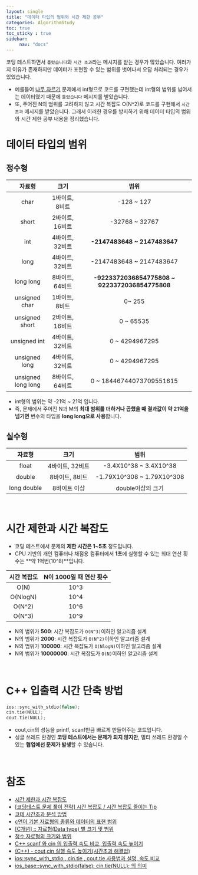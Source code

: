 ```yaml
---
layout: single
title: "데이터 타입의 범위와 시간 제한 공부"
categories: AlgorithmStudy
toc: true
toc_sticky : true
sidebar:
     nav: "docs"
---
```


코딩 테스트하면서 `틀렸습니다`와 `시간 초과`라는 메시지를 받는 경우가 많았습니다.
여러가지 이유가 존재하지만 데이터가 표현할 수 있는 범위를 벗어나서 오답 처리되는 경우가 있었습니다.
- 예를들어 [나무 자르기](https://www.acmicpc.net/problem/2805) 문제에서 int형으로 코드를 구현했는데 int형의 범위를 넘어서는 데이터였기 때문에 `틀렸습니다` 메시지를 받았습니다. 
- 또, 주어진 N의 범위를 고려하지 않고 시간 복잡도 O(N^2)로 코드를 구현해서 `시간 초과` 메시지를 받았습니다.
그래서 이러한 경우를 방지하기 위해 데이터 타입의 범위와 시간 제한 공부 내용을 정리했습니다.

# 데이터 타입의 범위
## 정수형

|자료형|크기|범위|
|:---:|:---:|:---:|
|char|1바이트, 8비트|-128 ~ 127|
|short|2바이트, 16비트|-32768 ~ 32767|
|int|4바이트, 32비트|**-2147483648 ~ 2147483647**|
|long|4바이트, 32비트|-2147483648 ~ 2147483647|
|long long|8바이트, 64비트|**-9223372036854775808 ~ 9223372036854775808**|
|unsigned char|1바이트, 8비트|0~ 255|
|unsigned short|2바이트, 16비트|0 ~ 65535|
|unsigned int|4바이트, 32비트|0 ~ 4294967295|
|unsigned long|4바이트, 32비트|0 ~ 4294967295|
|unsigned long long|8바이트, 64비트|0 ~  18446744073709551615|

- int형의 범위는 약 -21억 ~ 21억 입니다.
- 즉, 문제에서 주어진 N과 M의 **최대 범위를 더하거나 곱했을 때 결과값이 약 21억을 넘기면** 변수의 타입을 **long long으로 사용**합니다.

## 실수형

|자료형|크기|범위|
|:---:|:---:|:---:|
|float|4바이트, 32비트|-3.4X10^38 ~ 3.4X10^38|
|double|8바이트, 8비트|-1.79X10^308 ~ 1.79X10^308|
|long double|8바이트 이상|double이상의 크기|

<br>

# 시간 제한과 시간 복잡도
- 코딩 테스트에서 문제의 **제한 시간은 1~5초** 정도입니다.
- CPU 기반의 개인 컴퓨터나 채점용 컴퓨터에서 **1초**에 실행할 수 있는 최대 연산 횟수는 **약 1억번(10^8)**입니다.

|시간 복잡도|N이 1000일 때 연산 횟수|
|:---:|:---:|
|O(N)|10^3|
|O(NlogN)|10^4|
|O(N^2)|10^6|
|O(N^3)|10^9|

- N의 범위가 **500**: 시간 복잡도가 `O(N^3)`이하인 알고리즘 설계
- N의 범위가 **2000**: 시간 복잡도가 `O(N^2)`이하인 알고리즘 설계
- N의 범위가 **100000**: 시간 복잡도가 `O(NlogN)`이하인 알고리즘 설계
- N의 범위가 **10000000**: 시간 복잡도가 `O(N)`이하인 알고리즘 설계

<br>

# C++ 입출력 시간 단축 방법 
~~~c++
ios::sync_with_stdio(false); 
cin.tie(NULL); 
cout.tie(NULL);
~~~
- cout,cin의 성능을 printf, scanf만큼 빠르게 만들어주는 코드입니다.
- 싱글 쓰레드 환경인 **코딩 테스트에서는 문제가 되지 않지만**, 멀티 쓰레드 환경일 수 있는 **협업에선 문제가 발생**할 수 있습니다.

<br>

# 참조
- [시간 제한과 시간 복잡도](https://velog.io/@jiyaho/%EC%95%8C%EA%B3%A0%EB%A6%AC%EC%A6%98-%EC%8B%9C%EA%B0%84-%EC%A0%9C%ED%95%9C%EA%B3%BC-%EC%8B%9C%EA%B0%84-%EB%B3%B5%EC%9E%A1%EB%8F%84)
- [[코딩테스트 문제 풀이 전략] 시간 복잡도 / 시간 복잡도 줄이는 Tip](https://woohyun-king.tistory.com/352)
- [코테 시간초과 분석 방법](https://kr-ddubbu.tistory.com/138)
- [c언어 기본 자료형의 종류와 데이터의 표현 범위](https://go-hard.tistory.com/112)
- [[C개념] :: 자료형(Data type) 별 크기 및 범위](https://chartworld.tistory.com/23)
- [정수 자료형의 크기와 범위](https://almond0115.tistory.com/entry/%EC%A0%95%EC%88%98-%EC%9E%90%EB%A3%8C%ED%98%95%EC%9D%98-%ED%81%AC%EA%B8%B0%EC%99%80-%EB%B2%94%EC%9C%84)
- [C++ scanf 와 cin 의 입출력 속도 비교, 입출력 속도 높이기](https://ansohxxn.github.io/cpp/iospeed/)
- [(C++) - cout,cin 실행 속도 높이기(시간초과 해결법)](https://codecollector.tistory.com/381)
- [ios::sync_with_stdio , cin.tie , cout.tie 사용법과 설명, 속도 비교](https://hegosumluxmundij.tistory.com/54)
- [ios_base::sync_with_stdio(false); cin.tie(NULL); 의 의미](https://codingfriend.tistory.com/21)